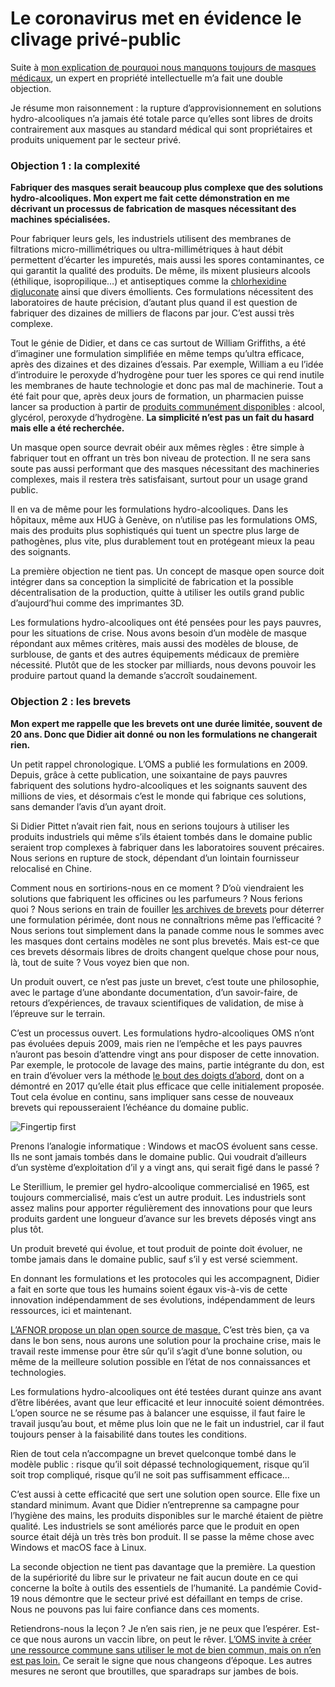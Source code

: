 # Le coronavirus met en évidence le clivage privé-public

Suite à [mon explication de pourquoi nous manquons toujours de masques médicaux](https://tcrouzet.com/2020/04/24/pourquoi-pas-de-masque/), un expert en propriété intellectuelle m’a fait une double objection.<span id="more-54111"></span>

Je résume mon raisonnement : la rupture d’approvisionnement en solutions hydro-alcooliques n’a jamais été totale parce qu’elles sont libres de droits contrairement aux masques au standard médical qui sont propriétaires et produits uniquement par le secteur privé.

### Objection 1 : la complexité

**Fabriquer des masques serait beaucoup plus complexe que des solutions hydro-alcooliques. Mon expert me fait cette démonstration en me décrivant un processus de fabrication de masques nécessitant des machines spécialisées.**

Pour fabriquer leurs gels, les industriels utilisent des membranes de filtrations micro-millimétriques ou ultra-millimétriques à haut débit permettent d’écarter les impuretés, mais aussi les spores contaminantes, ce qui garantit la qualité des produits. De même, ils mixent plusieurs alcools (éthilique, isopropilique…) et antiseptiques comme la [chlorhexidine digluconate](https://fr.wikipedia.org/wiki/Chlorhexidine) ainsi que divers émollients. Ces formulations nécessitent des laboratoires de haute précision, d’autant plus quand il est question de fabriquer des dizaines de milliers de flacons par jour. C’est aussi très complexe.

Tout le génie de Didier, et dans ce cas surtout de William Griffiths, a été d’imaginer une formulation simplifiée en même temps qu’ultra efficace, après des dizaines et des dizaines d’essais. Par exemple, William a eu l’idée d’introduire le peroxyde d’hydrogène pour tuer les spores ce qui rend inutile les membranes de haute technologie et donc pas mal de machinerie. Tout a été fait pour que, après deux jours de formation, un pharmacien puisse lancer sa production à partir de [produits communément disponibles](https://tcrouzet.com/2020/03/20/recette-hydroalcoolique-maison-validee-hug/) : alcool, glycérol, peroxyde d’hydrogène. **La simplicité n’est pas un fait du hasard mais elle a été recherchée.**

Un masque open source devrait obéir aux mêmes règles : être simple à fabriquer tout en offrant un très bon niveau de protection. Il ne sera sans soute pas aussi performant que des masques nécessitant des machineries complexes, mais il restera très satisfaisant, surtout pour un usage grand public.

Il en va de même pour les formulations hydro-alcooliques. Dans les hôpitaux, même aux HUG à Genève, on n’utilise pas les formulations OMS, mais des produits plus sophistiqués qui tuent un spectre plus large de pathogènes, plus vite, plus durablement tout en protégeant mieux la peau des soignants.

La première objection ne tient pas. Un concept de masque open source doit intégrer dans sa conception la simplicité de fabrication et la possible décentralisation de la production, quitte à utiliser les outils grand public d’aujourd’hui comme des imprimantes 3D.

Les formulations hydro-alcooliques ont été pensées pour les pays pauvres, pour les situations de crise. Nous avons besoin d’un modèle de masque répondant aux mêmes critères, mais aussi des modèles de blouse, de surblouse, de gants et des autres équipements médicaux de première nécessité. Plutôt que de les stocker par milliards, nous devons pouvoir les produire partout quand la demande s’accroît soudainement.

### Objection 2 : les brevets

**Mon expert me rappelle que les brevets ont une durée limitée, souvent de 20 ans. Donc que Didier ait donné ou non les formulations ne changerait rien.**

Un petit rappel chronologique. L’OMS a publié les formulations en 2009. Depuis, grâce à cette publication, une soixantaine de pays pauvres fabriquent des solutions hydro-alcooliques et les soignants sauvent des millions de vies, et désormais c’est le monde qui fabrique ces solutions, sans demander l’avis d’un ayant droit.

Si Didier Pittet n’avait rien fait, nous en serions toujours à utiliser les produits industriels qui même s’ils étaient tombés dans le domaine public seraient trop complexes à fabriquer dans les laboratoires souvent précaires. Nous serions en rupture de stock, dépendant d’un lointain fournisseur relocalisé en Chine.

Comment nous en sortirions-nous en ce moment ? D’où viendraient les solutions que fabriquent les officines ou les parfumeurs ? Nous ferions quoi ? Nous serions en train de fouiller [les archives de brevets](https://worldwide.espacenet.com/patent/search) pour déterrer une formulation périmée, dont nous ne connaîtrions même pas l’efficacité ? Nous serions tout simplement dans la panade comme nous le sommes avec les masques dont certains modèles ne sont plus brevetés. Mais est-ce que ces brevets désormais libres de droits changent quelque chose pour nous, là, tout de suite ? Vous voyez bien que non.

Un produit ouvert, ce n’est pas juste un brevet, c’est toute une philosophie, avec le partage d’une abondante documentation, d’un savoir-faire, de retours d’expériences, de travaux scientifiques de validation, de mise à l’épreuve sur le terrain.

C’est un processus ouvert. Les formulations hydro-alcooliques OMS n’ont pas évoluées depuis 2009, mais rien ne l’empêche et les pays pauvres n’auront pas besoin d’attendre vingt ans pour disposer de cette innovation. Par exemple, le protocole de lavage des mains, partie intégrante du don, est en train d’évoluer vers la méthode [le bout des doigts d’abord](https://www.cambridge.org/core/journals/infection-control-and-hospital-epidemiology/article/revisiting-the-who-how-to-handrub-hand-hygiene-technique-fingertips-first/BB3A23BD9AC25DF05B52DD9F0E4E1F41), dont on a démontré en 2017 qu’elle était plus efficace que celle initialement proposée. Tout cela évolue en continu, sans impliquer sans cesse de nouveaux brevets qui repousseraient l’échéance du domaine public.

![Fingertip first](https://tcrouzet.com/images_tc/2020/04/5-moment-hand-hygiene-12-728.jpg)

Prenons l’analogie informatique : Windows et macOS évoluent sans cesse. Ils ne sont jamais tombés dans le domaine public. Qui voudrait d’ailleurs d’un système d’exploitation d’il y a vingt ans, qui serait figé dans le passé ?

Le Sterillium, le premier gel hydro-alcoolique commercialisé en 1965, est toujours commercialisé, mais c’est un autre produit. Les industriels sont assez malins pour apporter régulièrement des innovations pour que leurs produits gardent une longueur d’avance sur les brevets déposés vingt ans plus tôt.

Un produit breveté qui évolue, et tout produit de pointe doit évoluer, ne tombe jamais dans le domaine public, sauf s’il y est versé sciemment.

En donnant les formulations et les protocoles qui les accompagnent, Didier a fait en sorte que tous les humains soient égaux vis-à-vis de cette innovation indépendamment de ses évolutions, indépendamment de leurs ressources, ici et maintenant.

[L’AFNOR propose un plan open source de masque.](https://masques-barrieres.afnor.org/?_ga=2.109099909.1859290521.1587717282-340244931.1587717282) C’est très bien, ça va dans le bon sens, nous aurons une solution pour la prochaine crise, mais le travail reste immense pour être sûr qu’il s’agit d’une bonne solution, ou même de la meilleure solution possible en l’état de nos connaissances et technologies.

Les formulations hydro-alcooliques ont été testées durant quinze ans avant d’être libérées, avant que leur efficacité et leur innocuité soient démontrées. L’open source ne se résume pas à balancer une esquisse, il faut faire le travail jusqu’au bout, et même plus loin que ne le fait un industriel, car il faut toujours penser à la faisabilité dans toutes les conditions.

Rien de tout cela n’accompagne un brevet quelconque tombé dans le modèle public : risque qu’il soit dépassé technologiquement, risque qu’il soit trop compliqué, risque qu’il ne soit pas suffisamment efficace…

C’est aussi à cette efficacité que sert une solution open source. Elle fixe un standard minimum. Avant que Didier n’entreprenne sa campagne pour l’hygiène des mains, les produits disponibles sur le marché étaient de piètre qualité. Les industriels se sont améliorés parce que le produit en open source était déjà un très très bon produit. Il se passe la même chose avec Windows et macOS face à Linux.

La seconde objection ne tient pas davantage que la première. La question de la supériorité du libre sur le privateur ne fait aucun doute en ce qui concerne la boîte à outils des essentiels de l’humanité. La pandémie Covid-19 nous démontre que le secteur privé est défaillant en temps de crise. Nous ne pouvons pas lui faire confiance dans ces moments.

Retiendrons-nous la leçon ? Je n’en sais rien, je ne peux que l’espérer. Est-ce que nous aurons un vaccin libre, on peut le rêver. [L’OMS invite à créer une ressource commune sans utiliser le mot de bien commun, mais on n’en est pas loin.](https://www.france24.com/fr/20200424-covid-19-l-oms-mobilise-le-monde-sans-les-%C3%A9tats-unis-pour-un-acc%C3%A8s-universel-aux-vaccins) Ce serait le signe que nous changeons d’époque. Les autres mesures ne seront que broutilles, que sparadraps sur jambes de bois.